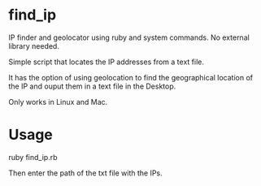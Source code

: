 # find_ip
IP finder and geolocator using ruby and system commands. No external library needed.

Simple script that locates the IP addresses from a text file.

It has the option of using geolocation to find the geographical location of the IP and ouput them in a text file in the Desktop.

Only works in Linux and Mac.

# Usage
ruby find_ip.rb

Then enter the path of the txt file with the IPs.
